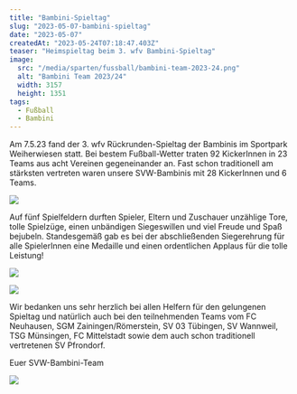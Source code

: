 ```yaml
---
title: "Bambini-Spieltag"
slug: "2023-05-07-bambini-spieltag"
date: "2023-05-07"
createdAt: "2023-05-24T07:18:47.403Z"
teaser: "Heimspieltag beim 3. wfv Bambini-Spieltag"
image:
  src: "/media/sparten/fussball/bambini-team-2023-24.png"
  alt: "Bambini Team 2023/24"
  width: 3157
  height: 1351
tags:
  - Fußball
  - Bambini
---
```

Am 7.5.23 fand der 3. wfv Rückrunden-Spieltag der Bambinis im Sportpark Weiherwiesen statt. Bei bestem Fußball-Wetter traten 92 KickerInnen in 23 Teams aus acht Vereinen gegeneinander an. Fast schon traditionell am stärksten vertreten waren unsere SVW-Bambinis mit 28 KickerInnen und 6 Teams.

![](/media/2023/2023-05-07-bambini-2.jpg)

Auf fünf Spielfeldern durften Spieler, Eltern und Zuschauer unzählige Tore, tolle Spielzüge, einen unbändigen Siegeswillen und viel Freude und Spaß bejubeln. Standesgemäß gab es bei der abschließenden Siegerehrung für alle SpielerInnen eine Medaille und einen ordentlichen Applaus für die tolle Leistung!

![](/media/2023/2023-05-07-bambini-1-cropped.png)

![](/media/2023/2023-05-07-bambini-4.jpg)


Wir bedanken uns sehr herzlich bei allen Helfern für den gelungenen Spieltag und natürlich auch bei den teilnehmenden Teams vom FC Neuhausen, SGM Zainingen/Römerstein, SV 03 Tübingen, SV Wannweil, TSG Münsingen, FC Mittelstadt sowie dem auch schon traditionell vertretenen SV Pfrondorf.

Euer SVW-Bambini-Team

![](/media/2023/2023-05-07-bambini-3.jpg)
